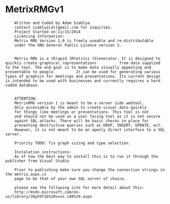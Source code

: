 MetrixRMGv1
===========
        Written and Coded by Adam Szablya
        contact szablya[at]gmail.com for inquiries.
        Project Started on:11/15/2014
        Licencing Information:
        Metrix RMG Version 1.0 is freely useable and re-distributable
        under the GNU General Public Licence version 3.
        
        
        Metrix RMG is a (R)apid (M)etrics (G)enerator. It is designed to quickly create graphical representations          from data supplied to the tool. The end goal is to make data visually appealing and presentable to people.         It can be used for generating various types of graphics for meetings and presentations. Its current design         is intended to be used with businesses and currently requires a hard coded database. 
        
        
        ATTENTION:
        MetrixRMG version 1 is meant to be a server side webtool.
        Only accessable by the admin to create visual data quickly
        for things like meetings or presentations. This tool is not
        and should not be used as a user facing tool as it is not secure 
        againt SQL attacks. There will be basic checks in place for
        preventing destructive queries such as DROP, INSERT, UPDATE, ect.
        However, it is not meant to be an openly direct interface to a SQL server.
        
        Priority TODO: fix graph sizing and type selection.
        
        Instalation instructions:
        As of now the best way to install this is to run it through the publisher from Visual Studio
        
        Prior to publishing make sure you change the connection strings in the metrix.aspx.cs 
        page to be that of your own SQL server of choice. 
        
        please see the following site for more detail about this:
        http://msdn.microsoft.com/en-us/library/20yh9f1b%28v=vs.140%29.aspx
